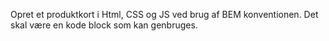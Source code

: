 Opret et produktkort i Html, CSS og JS ved brug af BEM konventionen.
Det skal være en kode block som kan genbruges.